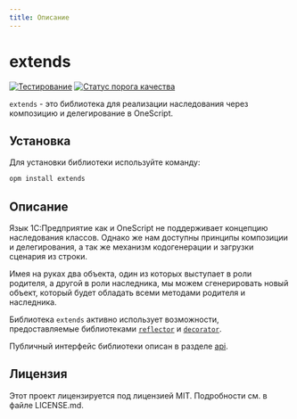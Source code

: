 ```yaml
---
title: Описание
---
```


# extends

[![Тестирование](https://github.com/nixel2007/extends/actions/workflows/test.yml/badge.svg?branch=master)](https://github.com/nixel2007/extends/actions/workflows/test.yml)
[![Статус порога качества](https://sonar.openbsl.ru/api/project_badges/measure?project=extends&metric=alert_status)](https://sonar.openbsl.ru/dashboard?id=extends)

`extends` - это библиотека для реализации наследования через композицию и делегирование в OneScript.

## Установка

Для установки библиотеки используйте команду:

```sh
opm install extends
```

## Описание

Язык 1С:Предприятие как и OneScript не поддерживает концепцию наследования классов. Однако же нам доступны принципы композиции и делегирования, а так же механизм кодогенерации и загрузки сценария из строки.

Имея на руках два объекта, один из которых выступает в роли родителя, а другой в роли наследника, мы можем сгенерировать новый объект, который будет обладать всеми методами родителя и наследника.

Библиотека `extends` активно использует возможности, предоставляемые библиотеками [`reflector`](https://github.com/oscript-library/reflector) и [`decorator`](https://github.com/nixel2007/decorator).

Публичный интерфейс библиотеки описан в разделе [api](/api/extends/index.md).

## Лицензия

Этот проект лицензируется под лицензией MIT. Подробности см. в файле LICENSE.md.

